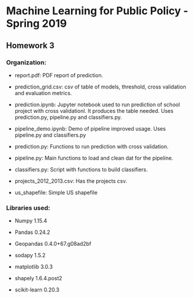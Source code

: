 # Machine Learning for Public Policy - Spring 2019

## Homework 3

### Organization:
- report.pdf: PDF report of prediction.

- prediction_grid.csv: csv of table of models, threshold, cross validation and evaluation metrics.

- prediction.ipynb: Jupyter notebook used to run prediction of school project
with cross validationl. It produces the table needed. Uses prediction.py, pipeline.py and classifiers.py.

- pipeline_demo.ipynb: Demo of pipeline improved usage. Uses pipeline.py and classifiers.py

- prediction.py: Functions to run prediction with cross validation.

- pipeline.py: Main functions to load and clean dat for the pipeline.

- classifiers.py: Script with functions to build classifiers.

- projects_2012_2013.csv: Has the projects csv.

- us_shapefile: Simple US shapefile


### Libraries used:
- Numpy 1.15.4

- Pandas 0.24.2

- Geopandas 0.4.0+67.g08ad2bf

- sodapy 1.5.2

- matplotlib 3.0.3

- shapely 1.6.4.post2

- scikit-learn 0.20.3


